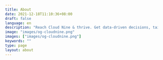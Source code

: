 ```yaml
---
title: About 
date: 2021-12-18T11:10:36+08:00
draft: false
language: en
description: "Reach Cloud Nine & thrive. Get data-driven decisions, tailored strategies & celebrate every result. Your success is our obsession. Let's create extraordinary together."
image: "images/og-cloudnine.png"
images: ["images/og-cloudnine.png"]
keywords: ""
type: page
layout: about
---
```


